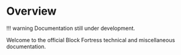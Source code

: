 # Overview

!!! warning 
    Documentation still under development.

Welcome to the official Block Fortress technical and miscellaneous documentation.
